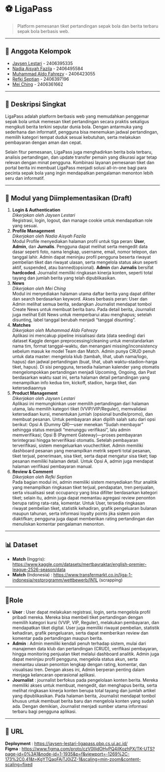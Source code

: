 # ⚽ LigaPass

> Platform pemesanan tiket pertandingan sepak bola dan berita terbaru sepak bola berbasis web.

---

## 👷 Anggota Kelompok
- [Jaysen Lestari](https://github.com/Jaysenlestari) - 2406395335  
- [Nadia Aisyah Fazila](https://github.com/applepiesss) - 2406495584  
- [Muhammad Aldo Fahrezy](https://github.com/aldofahrezy) - 2406423055  
- [Refki Septian](https://github.com/RefkiSeptian) - 2406397196  
- [Mei Ching](https://github.com/https://github.com/Mei2462) - 2406361662  

---

## 📝 Deskripsi Singkat
LigaPass adalah platform berbasis web yang memudahkan penggemar sepak bola untuk memesan tiket pertandingan secara praktis sekaligus mengikuti berita terkini seputar dunia bola. Dengan antarmuka yang sederhana dan informatif, pengguna bisa menemukan jadwal pertandingan, memilih kategori tempat duduk sesuai kebutuhan, serta melakukan pembayaran dengan aman dan cepat.

Selain fitur pemesanan, LigaPass juga menghadirkan berita bola terbaru, analisis pertandingan, dan update transfer pemain yang dikurasi agar tetap relevan dengan minat pengguna. Kombinasi layanan pemesanan tiket dan portal berita ini membuat LigaPass menjadi solusi all-in-one bagi para pecinta sepak bola yang ingin mendapatkan pengalaman menonton lebih seru dan informatif.

---

## 🧩 Modul yang Diimplementasikan (Draft)
1. **Login & Authentication**      
*Dikerjakan oleh Jaysen Lestari*   
Registrasi, login, logout, dan manage cookie untuk mendapatkan role yang sesuai.
2. **Profile Management**  
*Dikerjakan oleh Nadia Aisyah Fazila*  
   Modul Profile menyediakan halaman profil untuk tiga peran: **User**, **Admin**, dan **Jurnalis**. Pengguna dapat melihat serta mengedit data dasar seperti foto, nama lengkap, username, email, nomor telepon, dan tanggal lahir. Admin dapat meninjau profil pengguna beserta riwayat pembelian tiket dan riwayat ulasan, serta mengelola status akun seperti aktif, suspended, atau banned(opsional). **Admin** dan **Jurnalis** bersifat **hardcoded**. Journalist memiliki ringkasan kinerja konten, seperti total tayang dan jumlah berita yang telah dipublikasikan.
3. **News**  
*Dikerjakan oleh Mei Ching*  
   Modul ini menyediakan halaman utama daftar berita yang dapat difilter dan search berdasarkan keyword. Akses berbasis peran: User dan Admin melihat semua berita, sedangkan Journalist mendapat tombol Create News untuk membuat berita baru. Pada detail berita, Journalist juga melihat Edit News untuk memperbarui atau menghapus; setelah disunting, label tanggal berubah menjadi “tanggal disunting”. 
4. **Matches**  
*Dikerjakan oleh Muhammad Aldo Fahrezy*  
   Aplikasi ini mencakup pipeline inisialisasi data (data seeding) dari dataset Kaggle dengan preprocessing/cleaning untuk menstandarkan nama tim, format tanggal–waktu, dan menangani missing/inconsistency sebelum masuk ke model Team dan Match. Admin punya CRUD penuh untuk data master: mengelola klub (tambah, lihat, ubah nama/logo, hapus) dan jadwal pertandingan (buat, lihat, ubah waktu–stadion–harga tiket, hapus). Di sisi pengguna, tersedia halaman kalender yang otomatis mengelompokkan pertandingan menjadi Upcoming, Ongoing, dan Past berdasarkan waktu saat ini, serta halaman detail pertandingan yang menampilkan info kedua tim, kickoff, stadion, harga tiket, dan ketersediaannya
4. **Product Management**  
*Dikerjakan oleh Jaysen Lestari*  
   Aplikasi ini memungkinkan user memilih pertandingan dari halaman utama, lalu memilih kategori tiket (VVIP/VIP/Reguler), memvalidasi ketersediaan kursi, menentukan jumlah (opsional bundle/promo), dan membuat pesanan. Untuk pembayaran akan dipilih salah satu dari opsi berikut: Opsi A (Dummy QR)—user menekan “Sudah membayar” sehingga status menjadi “menunggu verifikasi”, lalu admin memverifikasi; Opsi B (Payment Gateway)—proses pembayaran terintegrasi hingga terverifikasi otomatis. Setelah pembayaran terverifikasi, sistem mengeluarkan voucher/tiket. Admin memiliki dashboard pesanan yang menampilkan metrik seperti total pesanan, tiket terjual, penerimaan, sisa tiket, serta dapat mengatur sisa tiket; tiap pesanan memiliki halaman detail. Untuk Opsi A, admin juga mendapat halaman verifikasi pembayaran manual.
5. **Review & Comment**  
*Dikerjakan oleh Refki Septian*  
   Pada bagian modul ini, admin memiliki sistem menyediakan fitur analitik yang menampilkan ringkasan tiket terjual, pendapatan, tren penjualan, serta visualisasi seat occupancy yang bisa difilter berdasarkan kategori tiket; selain itu, admin juga dapat memantau agregasi review penonton berupa rating rata-rata, komentar. Untuk User, tersedia ringkasan riwayat pembelian tiket, statistik kehadiran, grafik pengeluaran bulanan maupun tahunan, serta informasi loyalty points jika sistem poin diaktifkan; pengguna juga dapat memberikan rating pertandingan dan menuliskan komentar pengalaman menonton.
   
---

## 📊 Dataset
- **Match** (Inggris): https://www.kaggle.com/datasets/mertbayraktar/english-premier-league-2526-season/data
- **Match** (Indonesia) : https://www.transfermarkt.co.in/liga-1-indonesia/restprogramm/wettbewerb/IN1L (scrapping)

---

## 👤Role
- **User** : User dapat melakukan registrasi, login, serta mengelola profil pribadi mereka. Mereka bisa membeli tiket pertandingan dengan memilih kategori kursi (VVIP, VIP, Reguler), melakukan pembayaran, dan mendapatkan tiket digital. User juga memiliki riwayat pembelian, statistik kehadiran, grafik pengeluaran, serta dapat memberikan review dan komentar pada pertandingan maupun berita.
- **Admin** : Admin memiliki kendali penuh terhadap sistem, mulai dari manajemen data klub dan pertandingan (CRUD), verifikasi pembayaran, hingga monitoring penjualan tiket melalui dashboard analitik. Admin juga dapat meninjau profil pengguna, mengelola status akun, serta memantau ulasan penonton lengkap dengan rating, komentar, dan visualisasi tren. Dengan akses ini, Admin berperan penting dalam menjaga kelancaran operasional aplikasi.
- **Journalist** : journalist berfokus pada pengelolaan konten berita. Mereka memiliki akses untuk membuat, mengedit, dan menghapus berita, serta melihat ringkasan kinerja konten berupa total tayang dan jumlah artikel yang dipublikasikan. Pada halaman berita, Journalist mendapat tombol khusus untuk membuat berita baru dan mengelola konten yang sudah ada. Dengan demikian, Journalist menjadi sumber utama informasi terbaru bagi pengguna aplikasi.

--- 

## 🔗 URL
**Deployment** : https://jaysen-lestari-ligapass.pbp.cs.ui.ac.id/   
**Figma** : https://www.figma.com/proto/czV0IIjdOHyPQ4iIKozhPX/TK-UTS?page-id=0%3A1&node-id=1-1935&p=f&viewport=-1269%2C-173%2C0.41&t=KgYTQaoFAjTJ0iZZ-1&scaling=min-zoom&content-scaling=fixed
